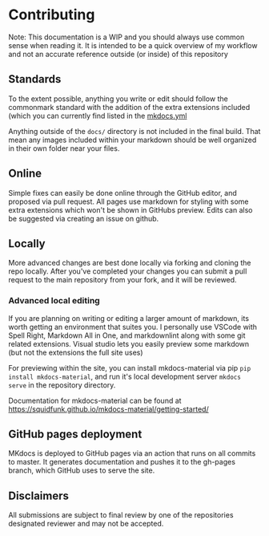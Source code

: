 # Contributing

Note:
This documentation is a WIP and you should always use common sense when reading it. It is intended to be a quick overview of my workflow and not an accurate reference outside (or inside) of this repository

## Standards

To the extent possible, anything you write or edit should follow the commonmark standard with the addition of the extra extensions included (which you can currently find listed in the [mkdocs.yml](mkdocs.yml)

Anything outside of the `docs/` directory is not included in the final build. That mean any images included within your markdown should be well organized in their own folder near your files.

## Online

Simple fixes can easily be done online through the GitHub editor, and proposed via pull request. All pages use markdown for styling with some extra extensions which won't be shown in GitHubs preview. Edits can also be suggested via creating an issue on github.

## Locally

More advanced changes are best done locally via forking and cloning the repo locally. After you've completed your changes you can submit a pull request to the main repository from your fork, and it will be reviewed.

### Advanced local editing

If you are planning on writing  or editing a larger amount of markdown, its worth getting an environment that suites you. I personally use VSCode with Spell Right, Markdown All in One, and markdownlint along with some git related extensions. Visual studio lets you easily preview some markdown (but not the extensions the full site uses)

For previewing within the site, you can install mkdocs-material via pip `pip install mkdocs-material`, and run it's local development server `mkdocs serve` in the repository directory.

Documentation for mkdocs-material can be found at <https://squidfunk.github.io/mkdocs-material/getting-started/>

## GitHub pages deployment

MKdocs is deployed to GitHub pages via an action that runs on all commits to master. It generates documentation and pushes it to the gh-pages branch, which GitHub uses to serve the site.

## Disclaimers

All submissions are subject to final review by one of the repositories designated reviewer and may not be accepted.
